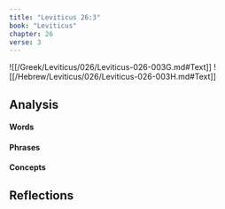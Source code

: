 ```yaml
---
title: "Leviticus 26:3"
book: "Leviticus"
chapter: 26
verse: 3
---
```

![[/Greek/Leviticus/026/Leviticus-026-003G.md#Text]]
![[/Hebrew/Leviticus/026/Leviticus-026-003H.md#Text]]

## Analysis

#### Words

#### Phrases

#### Concepts

## Reflections

